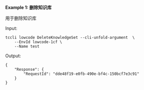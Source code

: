 **Example 1: 删除知识库**

用于删除知识库

Input: 

```
tccli lowcode DeleteKnowledgeSet --cli-unfold-argument  \
    --EnvId lowcode-1cf \
    --Name test
```

Output: 
```
{
    "Response": {
        "RequestId": "dde48f19-e0fb-490e-bf4c-150bcf7e3c91"
    }
}
```

